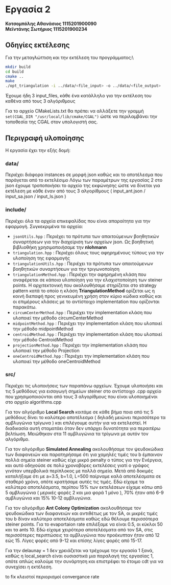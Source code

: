 # Εργασία 2 

**Κοτσομπόλης Αθανάσιος 1115201900090**\
**Μεϊντάνης Σωτήριος 1115201900234**

## Οδηγίες εκτέλεσης

Για την μεταγλώττιση και την εκτέλεση του προγράμματος:\
```bash
mkdir build
cd build
cmake ..
make
./opt_triangulation -i ../data/<file_input> -o ../data/<file_output> 
```

Έχουμε ήδη 3 input_files, κάθε ένα κατάλληλο για την εκτέλεση του καθένα από τους 3 αλγόριθμους

Για το αρχείο CMakeLists.txt θα πρέπει να αλλάξετε την γραμμή `set(CGAL_DIR "/usr/local/lib/cmake/CGAL")` ώστε να περιλαμβάνει την τοποθεσία της CGAL στον υπολογιστή σας.

## Περιγραφή υλοποίησης

Η εργασία έχει την εξής δομή:

### data/
Περιέχει διάφορα instances σε μορφή json καθώς και το αποτέλεσμα που παράγεται από το εκτελέσιμο
Λόγω των παραμέτρων της εργασίας 2 στο json έχουμε τροποποιήσει το αρχείο της εκφώνησης ώστε να δίνεται για εκτέλεση με κάθε έναν από τους 3 αλγορίθμους ( input_ant.json / input_sa.json / input_ls.json )

### include/
Περιέχει όλα τα αρχεία επικεφαλίδας που είναι απαραίτητα για την εφαρμογή. Συγκεκριμένα τα αρχεία:
- `jsonUtils.hpp` : Περιέχει τα πρότυπα των απαιτούμενων βοηθητικών συναρτήσεων για την διαχείριση των αρχείων json. Ως βοηθητική βιβλιοθήκη χρησιμοποιήσαμε την **nlohmann**
- `triangulation.hpp` : Περιέχει όλους τους αφηρημένους τύπους για την υλοποίηση της εφαρμογής
- `triangulationUtils.hpp` : Περιέχει τα πρότυπα των απαιτούμενων βοηθητικών συναρτήσεων για την τριγωνοποίηση
- `triangulationMethod.hpp` : Περιέχει την αφηρημένη κλάση που αναφέρεται σε κάποια υλοποίηση για την ελαχιστοποίηση των steiner points. Η αρχιτεκτονική που ακολουθήσαμε στηρίζεται στο strategy pattern κατά το οποίο η κλάση **TriangulationMethod** ορίζεται ως η κοινή διεπαφή προς γενικευμένη χρήση στον κύριο κώδικα καθώς και οι επιμέρους κλάσεις με το αντίστοιχο implementation που ορίζονται παρακάτω.
- `circumCenterMethod.hpp` : Περιέχει την implementation κλάση που υλοποιεί την μέθοδο circumCenterMethod
- `midpointMethod.hpp` : Περιέχει την implementation κλάση που υλοποιεί την μέθοδο midpointMethod
- `centroidMethod.hpp` : Περιέχει την implementation κλάση που υλοποιεί την μέθοδο CentroidMethod
- `projectionMethod.hpp` : Περιέχει την implementation κλάση που υλοποιεί την μέθοδο Projection
- `oneCentroidMethod.hpp` : Περιέχει την implementation κλάση που υλοποιεί την μέθοδο oneCentroidMethod

### src/
Περιέχει τις υλοποιήσεις των παραπάνω αρχείων.
Έχουμε υλοποιήσει και τις 5 μεθόδους για εισαγωγή σημείων steiner στο αντίστοιχο .cpp αρχείο που χρησιμοποιούνται από τους 3 αλγορίθμους που είναι υλοποιημένοι στο αρχείο algorithms.cpp

Για τον αλγόριθμο **Local Search** κοιτάμε σε κάθε βήμα ποια από τις 5 μεθόδους δίνει το καλύτερο αποτέλεσμα ( δηλαδή μειώνει περισσότερο τα αμβλυγώνια τρίγωνα ) και επιλέγουμε αυτήν για να εκτελεστεί. Η διαδικασία αυτή σταματάει όταν δεν υπάρχει δυνατότητα για περαιτέρω βελτίωση.
Μειώθηκαν στα 11 αμβλυγώνια τα τρίγωνα με αυτόν τον αλγόριθμο.

Για τον αλγόριθμο **Simulated Annealing** ακολουθήσαμε τον ψευδοκώδικα των διαφανειών και παρατηρήσαμε ότι για χαμηλές τιμές του b έμπαιναν πολλά σημεία steiner καθώς είχε μικρό penalty ο τύπος για την Ενέργεια, και αυτό οδηγούσε σε πολύ χρονοβόρες εκτελέσεις γιατί ο γράφος γινόταν υπερβολικά περίπλοκος με πολλά σημεία. Μετά από δοκιμές καταλήξαμε ότι με a=3.5, b=1.0, L=500 παίρναμε καλά αποτελέσματα σε σταθερό χρόνο, οπότε κρατήσαμε αυτές τις τιμές.
Εδώ είχαμε τα καλύτερα αποτελέσματα, περίπου 15% των εκτελέσεων είχαμε κάτω από 5 αμβλυγώνια ( μερικές φορές 2 και μια φορά 1 μόνο ), 70% ήταν από 6-9 αμβλυγώνια και 15% 10-12 αμβλυγώνια.

Για τον αλγόριθμο **Ant Colony Optimization** ακολουθήσαμε τον ψευδοκώδικα των διαφανειών και αντιθέτως με τον SA, οι μικρές τιμές του b δίναν καλύτερα αποτελέσματα καθώς εδώ θέλουμε περισσότερα steiner points.
Για το evaportaion rate επιλέξαμε να είναι 0.5, οι κύκλοι 50 και τα ants 10.
Εδώ είχαμε χειρότερα αποτελέσματα από τον SA, στις περισσότερες περιπτώσεις τα αμβλυγώνια που προέκυπταν ήταν από 12 εώς 15. Λίγες φορές από 9-12 και επίσης λίγες φορές από 15-17.

Για την delaunay = 1 δεν χρειάζεται να τρέχουμε την εργασία 1 ξανά, καθώς η local_search είναι ουσιαστικά μια παραλαγή της εργασίας 1, οπότε απλώς καλούμε την συνάρτηση και επιστρέφει το έτοιμο cdt για να συνεχίσει η εκτέλεση. 





to fix
κλειστοί περιορισμοί
convergance rate

